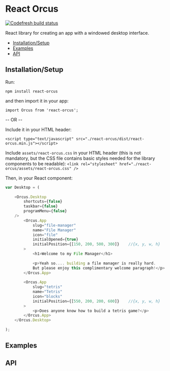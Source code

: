 React Orcus
====

[![Codefresh build status](https://g.codefresh.io/api/badges/pipeline/joshuacwebdeveloper/react-orcus%2Fgithub-test-hook?branch=master&key=eyJhbGciOiJIUzI1NiJ9.NWU2NGIwZDk4ZTc3MDkyNWRlMzk4NTY4.1RyVgiNLIw7YYzkLCJLcJtK-p6zRYarO3sCielzfkP4&type=cf-1)](https://g.codefresh.io/pipelines/github-test-hook/builds?repoOwner=JoshuaCWebDeveloper&repoName=react-orcus&serviceName=JoshuaCWebDeveloper%2Freact-orcus&filter=trigger:build~Build;branch:master;pipeline:5e65bd75d7e4d02008a90182~github-test-hook)

React library for creating an app with a windowed desktop interface.

- [Installation/Setup](#installation)
- [Examples](#examples)
- [API](#api)

## <a name="installation"></a>Installation/Setup
Run:

`npm install react-orcus`

and then import it in your app:

`import Orcus from 'react-orcus';`

-- OR --

Include it in your HTML header:

`<script type="text/javascript" src="./react-orcus/dist/react-orcus.min.js"></script>`

Include `assets/react-orcus.css` in your HTML header (this is not mandatory, but the CSS file contains basic styles needed for the library components to be readable):
`<link rel="stylesheet" href="./react-orcus/assets/react-orcus.css" />`

Then, in your React component:
```JavaScript
var Desktop = (
    
    <Orcus.Desktop
        shortcuts={false}
        taskbar={false}
        programMenu={false}
    />
        <Orcus.App
            slug="file-manager"
            name="File Manager"
            icon="file"
            initialOpened={true}
            initialPosition={[150, 200, 500, 300]}    //{x, y, w, h}
        >
            <h1>Welcome to my File Manager</h1>
            
            <p>Yeah so.... building a file manager is really hard.
            But please enjoy this complimentary welcome paragraph!</p>
        </Orcus.App>
        
        <Orcus.App
            slug="tetris"
            name="Tetris"
            icon="blocks"
            initialPosition={[550, 200, 200, 600]}    //{x, y, w, h}
        >
            <p>Does anyone know how to build a tetris game?</p>
        </Orcus.App>
    </Orcus.Desktop>
    
);
```

## <a name="examples"></a>Examples

## <a name="api"></a>API
